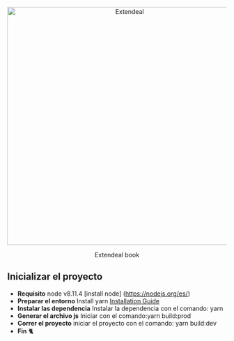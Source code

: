 <p align="center">
  <a href="https://extendeal.com/">
    <img alt="Extendeal" src="https://blog.extendeal.com/wp-content/uploads/2017/08/logo1-3.png" width="546">
  </a>
</p>

<p align="center">
  Extendeal book
</p>


## Inicializar el proyecto
* **Requisito** node v8.11.4 [install node] (https://nodejs.org/es/)
* **Preparar el entorno** Install yarn [Installation Guide](https://yarnpkg.com/en/docs/install)
* **Instalar las dependencia** Instalar la dependencia con el comando: yarn
* **Generar el archivo js** Iniciar con el comando:yarn build:prod 
* **Correr el proyecto** iniciar el proyecto con el comando: yarn build:dev
* **Fin** 🐈